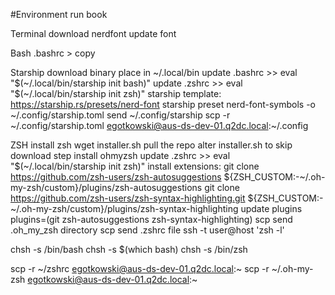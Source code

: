 #Environment run book

Terminal
    download nerdfont
    update font

Bash
    .bashrc > copy
    
Starship
    download binary
    place in ~/.local/bin
    update .bashrc >> eval "$(~/.local/bin/starship init bash)"
    update .zshrc >> eval "$(~/.local/bin/starship init zsh)"
    starship template:
		https://starship.rs/presets/nerd-font
		starship preset nerd-font-symbols -o ~/.config/starship.toml
    send ~/.config/starship
	scp -r ~/.config/starship.toml egotkowski@aus-ds-dev-01.q2dc.local:~/.config

ZSH
    install zsh
        wget installer.sh
        pull the repo
        alter installer.sh to skip download step
    install ohmyzsh
        update .zshrc >> eval "$(~/.local/bin/starship init zsh)"
	install extensions:
		git clone https://github.com/zsh-users/zsh-autosuggestions ${ZSH_CUSTOM:-~/.oh-my-zsh/custom}/plugins/zsh-autosuggestions
		git clone https://github.com/zsh-users/zsh-syntax-highlighting.git ${ZSH_CUSTOM:-~/.oh-my-zsh/custom}/plugins/zsh-syntax-highlighting
    update plugins
		plugins=(git zsh-autosuggestions zsh-syntax-highlighting)
    scp send .oh_my_zsh directory
    scp send .zshrc file
    ssh -t user@host 'zsh -l'
    
chsh -s /bin/bash
chsh -s $(which bash)
chsh -s /bin/zsh

scp -r ~/zshrc egotkowski@aus-ds-dev-01.q2dc.local:~
scp -r ~/.oh-my-zsh egotkowski@aus-ds-dev-01.q2dc.local:~
